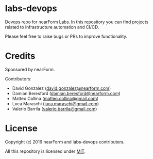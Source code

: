 # labs-devops
Devops repo for nearForm Labs. In this repository you can find projects
related to infrastructure automation and CI/CD.

Please feel free to raise bugs or PRs to improve functionality.

# Credits

Sponsored by nearForm.

Contributors:
- David Gonzalez (david.gonzalez@nearform.com)
- Damian Beresford (damian.beresford@nearform.com)
- Matteo Collina (matteo.collina@gmail.com)
- Luca Maraschi (luca.maraschi@gmail.com)
- Valerio Barrila (valerio.barrila@gmail.com)

# License

Copyright (c) 2016 nearForm and labs-devops contributors.

All this repository is licensed under [MIT](./LICENSE).
